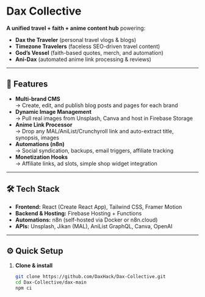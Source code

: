 # Dax Collective

**A unified travel + faith + anime content hub** powering:
- **Dax the Traveler** (personal travel vlogs & blogs)
- **Timezone Travelers** (faceless SEO-driven travel content)
- **God’s Vessel** (faith-based quotes, merch, and automation)
- **Ani-Dax** (automated anime link processing & reviews)

---

## 🚀 Features

- **Multi-brand CMS**  
  → Create, edit, and publish blog posts and pages for each brand  
- **Dynamic Image Management**  
  → Pull real images from Unsplash, Canva and host in Firebase Storage  
- **Anime Link Processor**  
  → Drop any MAL/AniList/Crunchyroll link and auto-extract title, synopsis, images  
- **Automations (n8n)**  
  → Social syndication, backups, email triggers, affiliate tracking  
- **Monetization Hooks**  
  → Affiliate links, ad slots, simple shop widget integration  

---

## 🛠 Tech Stack

- **Frontend:** React (Create React App), Tailwind CSS, Framer Motion  
- **Backend & Hosting:** Firebase Hosting + Functions  
- **Automations:** n8n (self-hosted via Docker or n8n.cloud)  
- **APIs:** Unsplash, Jikan (MAL), AniList GraphQL, Canva, OpenAI  

---

## ⚙️ Quick Setup

1. **Clone & install**  
   ```bash
   git clone https://github.com/DaxHack/Dax-Collective.git
   cd Dax-Collective/dax-main
   npm ci